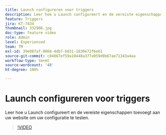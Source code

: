 ```yaml
---
title: Launch configureren voor triggers
description: Leer hoe u Launch configureert en de vereiste eigenschappen toevoegt aan uw website om uw configuratie te testen.
feature: Triggers
jira: KT-7434
thumbnail: 332908.jpg
doc-type: feature video
role: Admin
level: Experienced
team: TM
exl-id: 39e087af-0868-4db7-b031-1830e72f6e61
source-git-commit: c84867ef59a10448a377a959d0b67ae71343a4aa
workflow-type: tm+mt
source-wordcount: '48'
ht-degree: 100%

---
```


# Launch configureren voor triggers

Leer hoe u Launch configureert en de vereiste eigenschappen toevoegt aan uw website om uw configuratie te testen.

>[!VIDEO](https://video.tv.adobe.com/v/332908?quality=12&learn=on)
